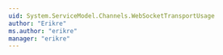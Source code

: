 ```yaml
---
uid: System.ServiceModel.Channels.WebSocketTransportUsage
author: "Erikre"
ms.author: "erikre"
manager: "erikre"
---
```

